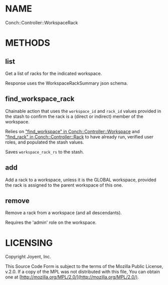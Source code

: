 # NAME

Conch::Controller::WorkspaceRack

# METHODS

## list

Get a list of racks for the indicated workspace.

Response uses the WorkspaceRackSummary json schema.

## find\_workspace\_rack

Chainable action that uses the `workspace_id` and `rack_id` values provided in the stash
to confirm the rack is a (direct or indirect) member of the workspace.

Relies on ["find\_workspace" in Conch::Controller::Workspace](../modules/Conch%3A%3AController%3A%3AWorkspace#find_workspace) and
["find\_rack" in Conch::Controller::Rack](../modules/Conch%3A%3AController%3A%3ARack#find_rack) to have already run, verified user roles, and populated
the stash values.

Saves `workspace_rack_rs` to the stash.

## add

Add a rack to a workspace, unless it is the GLOBAL workspace, provided the rack
is assigned to the parent workspace of this one.

## remove

Remove a rack from a workspace (and all descendants).

Requires the 'admin' role on the workspace.

# LICENSING

Copyright Joyent, Inc.

This Source Code Form is subject to the terms of the Mozilla Public License,
v.2.0. If a copy of the MPL was not distributed with this file, You can obtain
one at [http://mozilla.org/MPL/2.0/](http://mozilla.org/MPL/2.0/).
